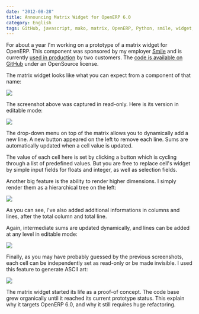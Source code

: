 ```yaml
---
date: "2012-08-28"
title: Announcing Matrix Widget for OpenERP 6.0
category: English
tags: GitHub, javascript, mako, matrix, OpenERP, Python, smile, widget, ERP
---
```


For about a year I'm working on a prototype of a matrix widget for OpenERP.
This component was sponsored by my employer [Smile](https://smile.fr) and is
currently [used in
production](https://www.smile.fr/References/References-par-domaine/Public-et-collectivites/Inra3)
by two customers. The [code is available on
GitHub](https://github.com/kdeldycke/smile_openerp_matrix_widget) under an
OpenSource license.

The matrix widget looks like what you can expect from a component of that name:

![](/uploads/2012/1-level-readonly-matrix.png)

The screenshot above was captured in read-only. Here is its version in editable
mode:

![](/uploads/2012/1-level-editable-increment-matrix.png)

The drop-down menu on top of the matrix allows you to dynamically add a new
line. A new button appeared on the left to remove each line. Sums are
automatically updated when a cell value is updated.

The value of each cell here is set by clicking a button which is cycling
through a list of predefined values. But you are free to replace cell's widget
by simple input fields for floats and integer, as well as selection fields.

Another big feature is the ability to render higher dimensions. I simply render
them as a hierarchical tree on the left:

![](/uploads/2012/2-level-readonly-additional-lines-matrix.png)

As you can see, I've also added additional informations in columns and lines,
after the total column and total line.

Again, intermediate sums are updated dynamically, and lines can be added at any
level in editable mode:

![](/uploads/2012/2-level-editable-additional-lines-matrix.png)

Finally, as you may have probably guessed by the previous screenshots, each
cell can be independently set as read-only or be made invisible. I used this
feature to generate ASCII art:

![](/uploads/2012/ascii-art-matrix.png)

The matrix widget started its life as a proof-of concept. The code base grew
organically until it reached its current prototype status. This explain why it
targets OpenERP 6.0, and why it still requires huge refactoring.
